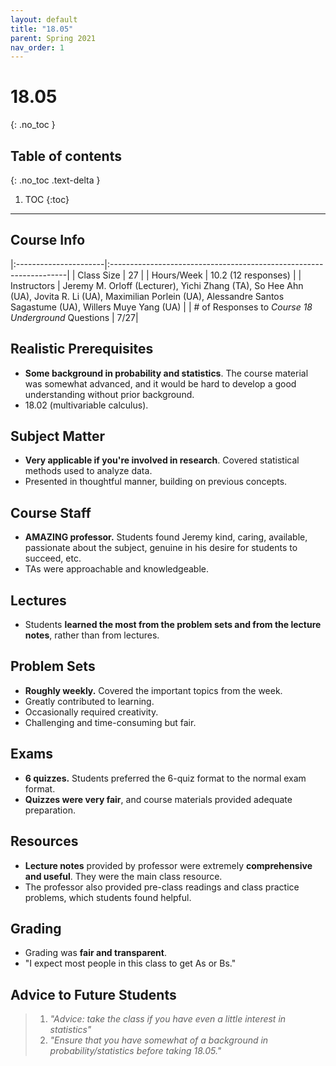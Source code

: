 ```yaml
---
layout: default
title: "18.05"
parent: Spring 2021
nav_order: 1
---
```


# 18.05
{: .no_toc }

## Table of contents
{: .no_toc .text-delta }

1. TOC
{:toc}

---

## Course Info

|:----------------------|:-------------------------------------------------------------------|
| Class Size | 27 |
| Hours/Week | 10.2 (12 responses) |
| Instructors | Jeremy M. Orloff (Lecturer), Yichi Zhang (TA), So Hee Ahn (UA), Jovita R. Li (UA), Maximilian Porlein (UA), Alessandre Santos Sagastume (UA), Willers Muye Yang (UA) |
| # of Responses to _Course 18 Underground_ Questions | 7/27|

## Realistic Prerequisites

- **Some background in probability and statistics**. The course material was somewhat advanced, and it would be hard to develop a good understanding without prior background.
- 18.02 (multivariable calculus).

## Subject Matter

- **Very applicable if you're involved in research**. Covered statistical methods used to analyze data.
- Presented in thoughtful manner, building on previous concepts.

## Course Staff

- **AMAZING professor.** Students found Jeremy kind, caring, available, passionate about the subject, genuine in his desire for students to succeed, etc.
- TAs were approachable and knowledgeable.

## Lectures

- Students **learned the most from the problem sets and from the lecture notes**, rather than from lectures.

## Problem Sets

- **Roughly weekly.** Covered the important topics from the week.
- Greatly contributed to learning.
- Occasionally required creativity.
- Challenging and time-consuming but fair.

## Exams

- **6 quizzes.** Students preferred the 6-quiz format to the normal exam format.
- **Quizzes were very fair**, and course materials provided adequate preparation.

## Resources

- **Lecture notes** provided by professor were extremely **comprehensive and useful**. They were the main class resource.
- The professor also provided pre-class readings and class practice problems, which students found helpful.

## Grading

- Grading was **fair and transparent**.
- "I expect most people in this class to get As or Bs."

## Advice to Future Students

> 1. _"Advice: take the class if you have even a little interest in statistics"_
> 2. _"Ensure that you have somewhat of a background in probability/statistics before taking 18.05."_

<!-- ## Syllabus
Click [**here**](/assets/files/05_Syllabus_Spring2021.pdf) for a PDF of this course's syllabus. -->
